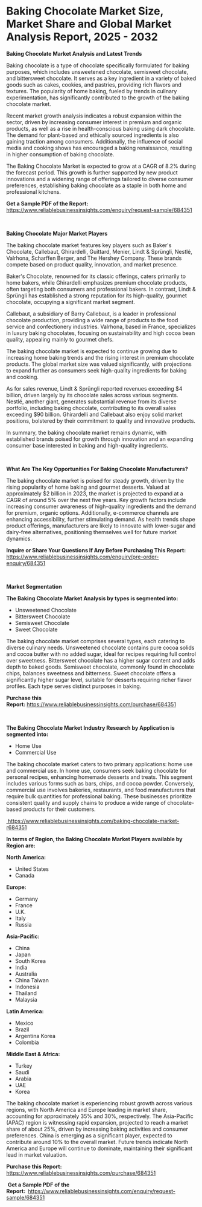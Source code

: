 <p><h1>Baking Chocolate Market Size, Market Share and Global Market Analysis Report, 2025 - 2032</h1></p><p><strong>Baking Chocolate Market Analysis and Latest Trends</strong></p>
<p><p>Baking chocolate is a type of chocolate specifically formulated for baking purposes, which includes unsweetened chocolate, semisweet chocolate, and bittersweet chocolate. It serves as a key ingredient in a variety of baked goods such as cakes, cookies, and pastries, providing rich flavors and textures. The popularity of home baking, fueled by trends in culinary experimentation, has significantly contributed to the growth of the baking chocolate market.</p><p>Recent market growth analysis indicates a robust expansion within the sector, driven by increasing consumer interest in premium and organic products, as well as a rise in health-conscious baking using dark chocolate. The demand for plant-based and ethically sourced ingredients is also gaining traction among consumers. Additionally, the influence of social media and cooking shows has encouraged a baking renaissance, resulting in higher consumption of baking chocolate.</p><p>The Baking Chocolate Market is expected to grow at a CAGR of 8.2% during the forecast period. This growth is further supported by new product innovations and a widening range of offerings tailored to diverse consumer preferences, establishing baking chocolate as a staple in both home and professional kitchens.</p></p>
<p><strong>Get a Sample PDF of the Report:&nbsp;</strong> <a href="https://www.reliablebusinessinsights.com/enquiry/request-sample/684351?utm_campaign=3029&utm_medium=2&utm_source=Github&utm_content=ia&utm_term=17042025&utm_id=baking-chocolate">https://www.reliablebusinessinsights.com/enquiry/request-sample/684351</a></p>
<p>&nbsp;</p>
<p><strong>Baking Chocolate Major Market Players</strong></p>
<p><p>The baking chocolate market features key players such as Baker's Chocolate, Callebaut, Ghirardelli, Guittard, Menier, Lindt & Sprüngli, Nestlé, Valrhona, Scharffen Berger, and The Hershey Company. These brands compete based on product quality, innovation, and market presence.</p><p>Baker's Chocolate, renowned for its classic offerings, caters primarily to home bakers, while Ghirardelli emphasizes premium chocolate products, often targeting both consumers and professional bakers. In contrast, Lindt & Sprüngli has established a strong reputation for its high-quality, gourmet chocolate, occupying a significant market segment.</p><p>Callebaut, a subsidiary of Barry Callebaut, is a leader in professional chocolate production, providing a wide range of products to the food service and confectionery industries. Valrhona, based in France, specializes in luxury baking chocolates, focusing on sustainability and high cocoa bean quality, appealing mainly to gourmet chefs.</p><p>The baking chocolate market is expected to continue growing due to increasing home baking trends and the rising interest in premium chocolate products. The global market size was valued significantly, with projections to expand further as consumers seek high-quality ingredients for baking and cooking.</p><p>As for sales revenue, Lindt & Sprüngli reported revenues exceeding $4 billion, driven largely by its chocolate sales across various segments. Nestlé, another giant, generates substantial revenue from its diverse portfolio, including baking chocolate, contributing to its overall sales exceeding $90 billion. Ghirardelli and Callebaut also enjoy solid market positions, bolstered by their commitment to quality and innovative products.</p><p>In summary, the baking chocolate market remains dynamic, with established brands poised for growth through innovation and an expanding consumer base interested in baking and high-quality ingredients.</p></p>
<p>&nbsp;</p>
<p><strong>What Are The Key Opportunities For Baking Chocolate Manufacturers?</strong></p>
<p><p>The baking chocolate market is poised for steady growth, driven by the rising popularity of home baking and gourmet desserts. Valued at approximately $2 billion in 2023, the market is projected to expand at a CAGR of around 5% over the next five years. Key growth factors include increasing consumer awareness of high-quality ingredients and the demand for premium, organic options. Additionally, e-commerce channels are enhancing accessibility, further stimulating demand. As health trends shape product offerings, manufacturers are likely to innovate with lower-sugar and dairy-free alternatives, positioning themselves well for future market dynamics.</p></p>
<p><strong>Inquire or Share Your Questions If Any Before Purchasing This Report:</strong> <a href="https://www.reliablebusinessinsights.com/enquiry/pre-order-enquiry/684351?utm_campaign=3029&utm_medium=2&utm_source=Github&utm_content=ia&utm_term=17042025&utm_id=baking-chocolate">https://www.reliablebusinessinsights.com/enquiry/pre-order-enquiry/684351</a></p>
<p>&nbsp;</p>
<p><strong>Market Segmentation</strong></p>
<p><strong>The Baking Chocolate Market Analysis by types is segmented into:</strong></p>
<p><ul><li>Unsweetened Chocolate</li><li>Bittersweet Chocolate</li><li>Semisweet Chocolate</li><li>Sweet Chocolate</li></ul></p>
<p><p>The baking chocolate market comprises several types, each catering to diverse culinary needs. Unsweetened chocolate contains pure cocoa solids and cocoa butter with no added sugar, ideal for recipes requiring full control over sweetness. Bittersweet chocolate has a higher sugar content and adds depth to baked goods. Semisweet chocolate, commonly found in chocolate chips, balances sweetness and bitterness. Sweet chocolate offers a significantly higher sugar level, suitable for desserts requiring richer flavor profiles. Each type serves distinct purposes in baking.</p></p>
<p><strong>Purchase this Report:&nbsp;</strong><a href="https://www.reliablebusinessinsights.com/purchase/684351?utm_campaign=3029&utm_medium=2&utm_source=Github&utm_content=ia&utm_term=17042025&utm_id=baking-chocolate">https://www.reliablebusinessinsights.com/purchase/684351</a></p>
<p>&nbsp;</p>
<p><strong>The Baking Chocolate Market Industry Research by Application is segmented into:</strong></p>
<p><ul><li>Home Use</li><li>Commercial Use</li></ul></p>
<p><p>The baking chocolate market caters to two primary applications: home use and commercial use. In home use, consumers seek baking chocolate for personal recipes, enhancing homemade desserts and treats. This segment includes various forms such as bars, chips, and cocoa powder. Conversely, commercial use involves bakeries, restaurants, and food manufacturers that require bulk quantities for professional baking. These businesses prioritize consistent quality and supply chains to produce a wide range of chocolate-based products for their customers.</p></p>
<p><a href="https://www.reliablebusinessinsights.com/baking-chocolate-market-r684351?utm_campaign=3029&utm_medium=2&utm_source=Github&utm_content=ia&utm_term=17042025&utm_id=baking-chocolate">&nbsp;https://www.reliablebusinessinsights.com/baking-chocolate-market-r684351</a></p>
<p><strong>In terms of Region, the Baking Chocolate Market Players available by Region are:</strong></p>
<p>
    <p> <strong> North America: </strong>
        <ul>
            <li>United States</li>
            <li>Canada</li>
        </ul>
        </p> 
    <p> <strong> Europe: </strong>
        <ul>
            <li>Germany</li>
            <li>France</li>
            <li>U.K.</li>
            <li>Italy</li>
            <li>Russia</li>
        </ul>
        </p> 
    <p> <strong> Asia-Pacific: </strong>
        <ul>
            <li>China</li>
            <li>Japan</li>
            <li>South Korea</li>
            <li>India</li>
            <li>Australia</li>
            <li>China Taiwan</li>
            <li>Indonesia</li>
            <li>Thailand</li>
            <li>Malaysia</li>
        </ul>
        </p> 
    <p> <strong> Latin America: </strong>
        <ul>
            <li>Mexico</li>
            <li>Brazil</li>
            <li>Argentina Korea</li>
            <li>Colombia</li>
        </ul>
        </p> 
    <p> <strong> Middle East & Africa: </strong>
        <ul>
            <li>Turkey</li>
            <li>Saudi</li>
            <li>Arabia</li>
            <li>UAE</li>
            <li>Korea</li>
        </ul>
    </p>
    </p>
<p><p>The baking chocolate market is experiencing robust growth across various regions, with North America and Europe leading in market share, accounting for approximately 35% and 30%, respectively. The Asia-Pacific (APAC) region is witnessing rapid expansion, projected to reach a market share of about 25%, driven by increasing baking activities and consumer preferences. China is emerging as a significant player, expected to contribute around 10% to the overall market. Future trends indicate North America and Europe will continue to dominate, maintaining their significant lead in market valuation.</p></p>
<p><strong>Purchase this Report: </strong><a href="https://www.reliablebusinessinsights.com/purchase/684351?utm_campaign=3029&utm_medium=2&utm_source=Github&utm_content=ia&utm_term=17042025&utm_id=baking-chocolate">https://www.reliablebusinessinsights.com/purchase/684351</a></p>
<p>&nbsp;<strong>Get a Sample PDF of the Report:&nbsp;&nbsp;</strong><a href="https://www.reliablebusinessinsights.com/enquiry/request-sample/684351?utm_campaign=3029&utm_medium=2&utm_source=Github&utm_content=ia&utm_term=17042025&utm_id=baking-chocolate">https://www.reliablebusinessinsights.com/enquiry/request-sample/684351</a></p>
<p><strong></strong></p>
<p><p></p><p></p><p></p></p>
